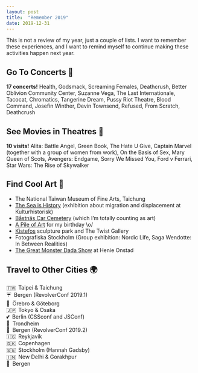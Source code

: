```yaml
---
layout: post
title:  "Remember 2019"
date: 2019-12-31
---
```


This is not a review of my year, just a couple of lists. I want to remember these experiences, and I want to remind myself to continue making these activities happen next year.

## Go To Concerts 🎵

**17 concerts!** Health, Godsmack, Screaming Females, Deathcrush, Better Oblivion Community Center, Suzanne Vega, The Last Internationale, Tacocat, Chromatics, Tangerine Dream, Pussy Riot Theatre, Blood Command, Josefin Winther, Devin Townsend, Refused, From Scratch, Deathcrush

## See Movies in Theatres 🍿

**10 visits!** Alita: Battle Angel, Green Book, The Hate U Give, Captain Marvel (together with a group of women from work), On&nbsp;the&nbsp;Basis of Sex, Mary Queen of Scots, Avengers: Endgame, Sorry We Missed You, Ford v Ferrari, Star&nbsp;Wars: The Rise of Skywalker

## Find Cool Art 🎨

* The National Taiwan Museum of Fine Arts, Taichung
* [The Sea is History](https://www.khm.uio.no/english/visit-us/historical-museum/temporary-exhibitions/the-sea-is-history.html) (exhibition about migration and displacement at Kulturhistorisk)
* [Båstnäs Car Cemetery](https://www.atlasobscura.com/places/bastnas-car-cemetery) (which I’m totally counting as art)
* [A Pile of Art](https://www.atlasobscura.com/places/a-pile-of-art) for my birthday \o/
* [Kistefos](https://www.kistefosmuseum.com/) sculpture park and The Twist Gallery
* Fotografiska Stockholm (Group exhibition: Nordic Life, Saga Wendotte: In Between Realities)
* [The Great Monster Dada Show](http://hok.no/arrangement/the-great-monster-dada-show) at Henie Onstad

## Travel to Other Cities 🌍

🇹🇼&ensp;Taipei & Taichung <br>
☔️&ensp;Bergen (RevolverConf 2019.1) <br>
🚙&ensp;Örebro & Göteborg <br>
🇯🇵&ensp;Tokyo & Osaka <br>
💕&ensp;Berlin (CSSconf and JSConf) <br>
🚗&ensp;Trondheim <br>
🚂&ensp;Bergen (RevolverConf 2019.2) <br>
🇮🇸&ensp;Reykjavik <br>
🇩🇰&ensp;Copenhagen <br>
🇸🇪&ensp;Stockholm (Hannah Gadsby) <br>
🇮🇳&ensp;New Delhi & Gorakhpur <br>
🎄&ensp;Bergen

